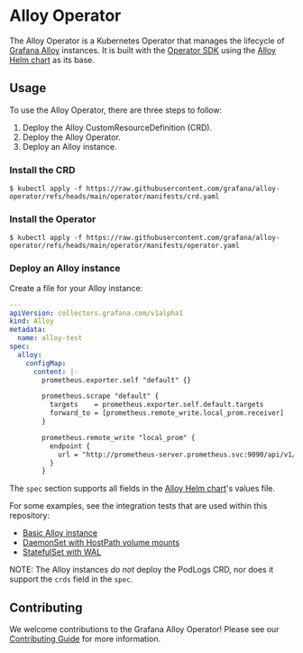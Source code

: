 # Alloy Operator

The Alloy Operator is a Kubernetes Operator that manages the lifecycle of [Grafana Alloy](https://grafana.com/docs/alloy/latest/)
instances. It is built with the [Operator SDK](https://sdk.operatorframework.io/) using the [Alloy Helm chart](https://github.com/grafana/alloy/tree/main/operations/helm/charts/alloy)
as its base.

## Usage

To use the Alloy Operator, there are three steps to follow:

1. Deploy the Alloy CustomResourceDefinition (CRD).
2. Deploy the Alloy Operator.
3. Deploy an Alloy instance.

### Install the CRD

```shell
$ kubectl apply -f https://raw.githubusercontent.com/grafana/alloy-operator/refs/heads/main/operator/manifests/crd.yaml
```

### Install the Operator

```shell
$ kubectl apply -f https://raw.githubusercontent.com/grafana/alloy-operator/refs/heads/main/operator/manifests/operator.yaml
```

### Deploy an Alloy instance

Create a file for your Alloy instance:

```yaml
---
apiVersion: collectors.grafana.com/v1alpha1
kind: Alloy
metadata:
  name: alloy-test
spec:
  alloy:
    configMap:
      content: |-
        prometheus.exporter.self "default" {}

        prometheus.scrape "default" {
          targets    = prometheus.exporter.self.default.targets
          forward_to = [prometheus.remote_write.local_prom.receiver]
        }

        prometheus.remote_write "local_prom" {
          endpoint {
            url = "http://prometheus-server.prometheus.svc:9090/api/v1/write"
          }
        }
```

The `spec` section supports all fields in the
[Alloy Helm chart](https://github.com/grafana/alloy/tree/main/operations/helm/charts/alloy)'s values file.

For some examples, see the integration tests that are used within this repository:

*   [Basic Alloy instance](tests/integration/basic/alloy.yaml)
*   [DaemonSet with HostPath volume mounts](tests/integration/daemonset-with-volumes/alloy.yaml)
*   [StatefulSet with WAL](tests/integration/statefulset-with-wal/alloy.yaml)

NOTE: The Alloy instances *do not* deploy the PodLogs CRD, nor does it support the `crds` field in the `spec`.

## Contributing

We welcome contributions to the Grafana Alloy Operator! Please see our [Contributing Guide](./CONTRIBUTING.md) for more information.
